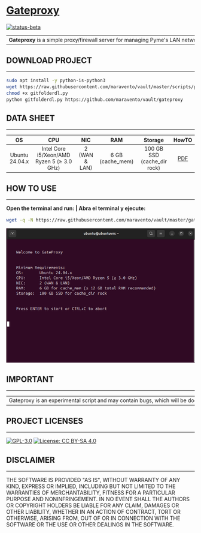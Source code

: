 # [Gateproxy](https://www.maravento.com)

[![status-beta](https://img.shields.io/badge/status-beta-magenta.svg)](https://github.com/maravento/vault)

<!-- markdownlint-disable MD033 -->

<table width="100%">
  <tr>
    <td style="width: 50%; white-space: nowrap;">
     <b>Gateproxy</b> is a simple proxy/firewall server for managing Pyme's LAN networks. The installation and configuration script is fully automated and customizable according to the needs of the administrator or organization, with minimal interaction during the process. It can be implemented in physical servers or VMs, for greater flexibility and portability.
    </td>
    <td style="width: 50%; white-space: nowrap;">
     <b>Gateproxy</b> es un sencillo servidor proxy/firewall para administrar redes Pyme's LAN. El script de instalación y configuración es totalmente automatizado y personalizable, de acuerdo a las necesidades del administrador u organización, con una interacción mínima durante proceso. Puede ser implementado en servidores físicos o VMs, para mayor flexibilidad y portabilidad.
    </td>
  </tr>
</table>

## DOWNLOAD PROJECT

---

```bash
sudo apt install -y python-is-python3
wget https://raw.githubusercontent.com/maravento/vault/master/scripts/python/gitfolderdl.py
chmod +x gitfolderdl.py
python gitfolderdl.py https://github.com/maravento/vault/gateproxy
```

## DATA SHEET

---

| OS | CPU | NIC | RAM | Storage | HowTO |
| :---: | :---: | :---: | :---: | :---: | :---: |
| Ubuntu 24.04.x | Intel Core i5/Xeon/AMD Ryzen 5 (≥ 3.0 GHz) | 2 (WAN & LAN) | 6 GB (cache_mem) | 100 GB SSD (cache_dir rock) | [PDF](https://raw.githubusercontent.com/maravento/vault/master/gateproxy/howto/gateproxy.pdf) |

## HOW TO USE

---

**Open the terminal and run: | Abra el terminal y ejecute:**

```bash
wget -q -N https://raw.githubusercontent.com/maravento/vault/master/gateproxy/gateproxy.sh && sudo chmod +x gateproxy.sh && sudo ./gateproxy.sh
```

![Gateproxy](https://raw.githubusercontent.com/maravento/vault/master/gateproxy/img/gateproxy.png)

## IMPORTANT

---

<table width="100%">
  <tr>
    <td style="width: 50%; white-space: nowrap;">
     Gateproxy is an experimental script and may contain bugs, which will be documented or fixed where possible and contain some programs for testing purposes. Therefore, it is not recommended for use in networks or high productivity environments.
    </td>
    <td style="width: 50%; white-space: nowrap;">
     Gateproxy es un script experimental y puede contener fallos, los cuales serán documentados o corregidos en lo posible y contener algunos programas para propósitos de pruebas. Por tanto, no se recomienda su uso en redes o entornos de alta productividad.
    </td>
  </tr>
</table>

## PROJECT LICENSES

---

[![GPL-3.0](https://img.shields.io/badge/License-GPLv3-blue.svg)](https://www.gnu.org/licenses/gpl.txt)
[![License: CC BY-SA 4.0](https://img.shields.io/badge/License-CC_BY--SA_4.0-lightgrey.svg)](https://creativecommons.org/licenses/by-sa/4.0/)

## DISCLAIMER

---

THE SOFTWARE IS PROVIDED "AS IS", WITHOUT WARRANTY OF ANY KIND, EXPRESS OR IMPLIED, INCLUDING BUT NOT LIMITED TO THE WARRANTIES OF MERCHANTABILITY, FITNESS FOR A PARTICULAR PURPOSE AND NONINFRINGEMENT. IN NO EVENT SHALL THE AUTHORS OR COPYRIGHT HOLDERS BE LIABLE FOR ANY CLAIM, DAMAGES OR OTHER LIABILITY, WHETHER IN AN ACTION OF CONTRACT, TORT OR OTHERWISE, ARISING FROM, OUT OF OR IN CONNECTION WITH THE SOFTWARE OR THE USE OR OTHER DEALINGS IN THE SOFTWARE.
